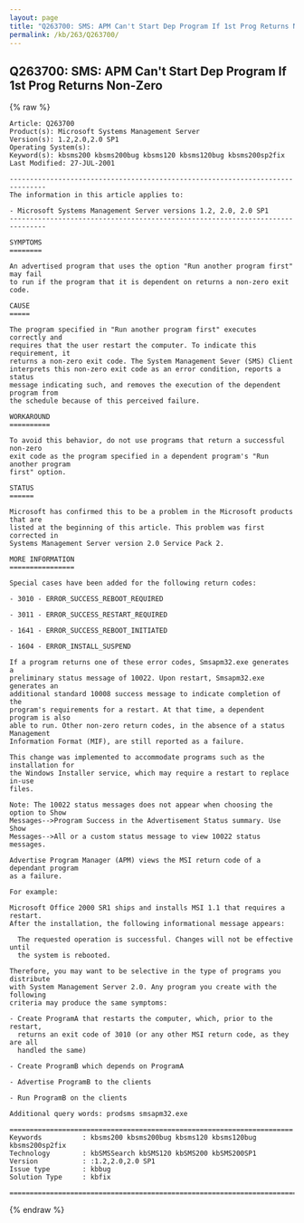 ```yaml
---
layout: page
title: "Q263700: SMS: APM Can't Start Dep Program If 1st Prog Returns Non-Zero"
permalink: /kb/263/Q263700/
---
```


## Q263700: SMS: APM Can't Start Dep Program If 1st Prog Returns Non-Zero

{% raw %}

	Article: Q263700
	Product(s): Microsoft Systems Management Server
	Version(s): 1.2,2.0,2.0 SP1
	Operating System(s): 
	Keyword(s): kbsms200 kbsms200bug kbsms120 kbsms120bug kbsms200sp2fix
	Last Modified: 27-JUL-2001
	
	-------------------------------------------------------------------------------
	The information in this article applies to:
	
	- Microsoft Systems Management Server versions 1.2, 2.0, 2.0 SP1 
	-------------------------------------------------------------------------------
	
	SYMPTOMS
	========
	
	An advertised program that uses the option "Run another program first" may fail
	to run if the program that it is dependent on returns a non-zero exit code.
	
	CAUSE
	=====
	
	The program specified in "Run another program first" executes correctly and
	requires that the user restart the computer. To indicate this requirement, it
	returns a non-zero exit code. The System Management Sever (SMS) Client
	interprets this non-zero exit code as an error condition, reports a status
	message indicating such, and removes the execution of the dependent program from
	the schedule because of this perceived failure.
	
	WORKAROUND
	==========
	
	To avoid this behavior, do not use programs that return a successful non-zero
	exit code as the program specified in a dependent program's "Run another program
	first" option.
	
	STATUS
	======
	
	Microsoft has confirmed this to be a problem in the Microsoft products that are
	listed at the beginning of this article. This problem was first corrected in
	Systems Management Server version 2.0 Service Pack 2.
	
	MORE INFORMATION
	================
	
	Special cases have been added for the following return codes:
	
	- 3010 - ERROR_SUCCESS_REBOOT_REQUIRED
	
	- 3011 - ERROR_SUCCESS_RESTART_REQUIRED
	
	- 1641 - ERROR_SUCCESS_REBOOT_INITIATED
	
	- 1604 - ERROR_INSTALL_SUSPEND
	
	If a program returns one of these error codes, Smsapm32.exe generates a
	preliminary status message of 10022. Upon restart, Smsapm32.exe generates an
	additional standard 10008 success message to indicate completion of the
	program's requirements for a restart. At that time, a dependent program is also
	able to run. Other non-zero return codes, in the absence of a status Management
	Information Format (MIF), are still reported as a failure.
	
	This change was implemented to accommodate programs such as the installation for
	the Windows Installer service, which may require a restart to replace in-use
	files.
	
	Note: The 10022 status messages does not appear when choosing the option to Show
	Messages-->Program Success in the Advertisement Status summary. Use Show
	Messages-->All or a custom status message to view 10022 status messages.
	
	Advertise Program Manager (APM) views the MSI return code of a dependant program
	as a failure.
	
	For example:
	
	Microsoft Office 2000 SR1 ships and installs MSI 1.1 that requires a restart.
	After the installation, the following informational message appears:
	
	  The requested operation is successful. Changes will not be effective until
	  the system is rebooted.
	
	Therefore, you may want to be selective in the type of programs you distribute
	with System Management Server 2.0. Any program you create with the following
	criteria may produce the same symptoms:
	
	- Create ProgramA that restarts the computer, which, prior to the restart,
	  returns an exit code of 3010 (or any other MSI return code, as they are all
	  handled the same)
	
	- Create ProgramB which depends on ProgramA
	
	- Advertise ProgramB to the clients
	
	- Run ProgramB on the clients
	
	Additional query words: prodsms smsapm32.exe
	
	======================================================================
	Keywords          : kbsms200 kbsms200bug kbsms120 kbsms120bug kbsms200sp2fix 
	Technology        : kbSMSSearch kbSMS120 kbSMS200 kbSMS200SP1
	Version           : :1.2,2.0,2.0 SP1
	Issue type        : kbbug
	Solution Type     : kbfix
	
	=============================================================================
	

{% endraw %}
